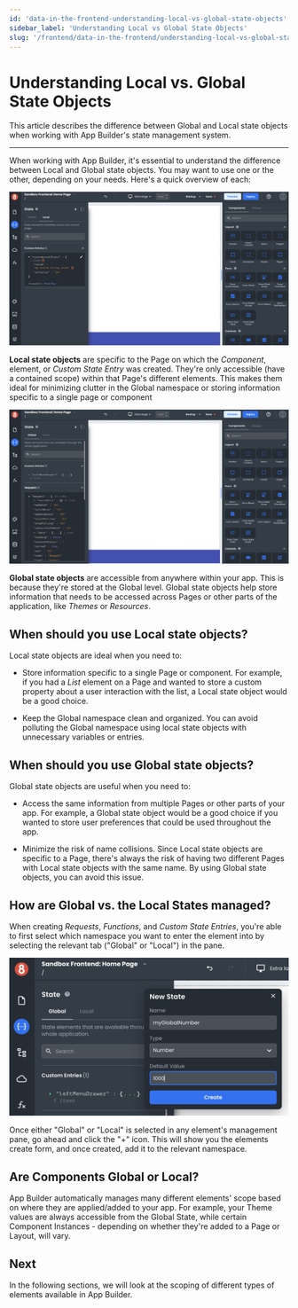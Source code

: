 ```yaml
---
id: 'data-in-the-frontend-understanding-local-vs-global-state-objects'
sidebar_label: 'Understanding Local vs Global State Objects'
slug: '/frontend/data-in-the-frontend/understanding-local-vs-global-state-objects'
---
```


# Understanding Local vs. Global State Objects

This article describes the difference between Global and Local state objects when working with App Builder's state management system.

___

When working with App Builder, it's essential to understand the difference between Local and Global state objects. You may want to use one or the other, depending on your needs. Here's a quick overview of each:

![Local custom state in app builder](./_images/ab-local-v-global-state-1.png)

**Local state objects** are specific to the Page on which the _Component_, element, or _Custom State Entry_ was created. They're only accessible (have a contained scope) within that Page's different elements. This makes them ideal for minimizing clutter in the Global namespace or storing information specific to a single page or component

![Local custom state in app builder](./_images/ab-local-v-global-state-2.png)

**Global state objects** are accessible from anywhere within your app. This is because they're stored at the Global level. Global state objects help store information that needs to be accessed across Pages or other parts of the application, like _Themes_ or _Resources_.

## When should you use Local state objects?

Local state objects are ideal when you need to:

- Store information specific to a single Page or component. For example, if you had a _List_ element on a Page and wanted to store a custom property about a user interaction with the list, a Local state object would be a good choice.

- Keep the Global namespace clean and organized. You can avoid polluting the Global namespace using local state objects with unnecessary variables or entries.

## When should you use Global state objects?

Global state objects are useful when you need to:

- Access the same information from multiple Pages or other parts of your app. For example, a Global state object would be a good choice if you wanted to store user preferences that could be used throughout the app.

- Minimize the risk of name collisions. Since Local state objects are specific to a Page, there's always the risk of having two different Pages with Local state objects with the same name. By using Global state objects, you can avoid this issue.

## How are Global vs. the Local States managed?

When creating _Requests_, _Functions_, and _Custom State Entries_, you're able to first select which namespace you want to enter the element into by selecting the relevant tab ("Global" or "Local") in the pane. 

![_Component_ being added to a Local state object](./_images/ab-local-v-global-state-3.png)

Once either "Global" or "Local" is selected in any element's management pane, go ahead and click the "+" icon. This will show you the elements create form, and once created, add it to the relevant namespace.

## Are Components Global or Local?

App Builder automatically manages many different elements' scope based on where they are applied/added to your app. For example, your Theme values are always accessible from the Global State, while certain Component Instances - depending on whether they're added to a Page or Layout, will vary.

## Next 

In the following sections, we will look at the scoping of different types of elements available in App Builder.
